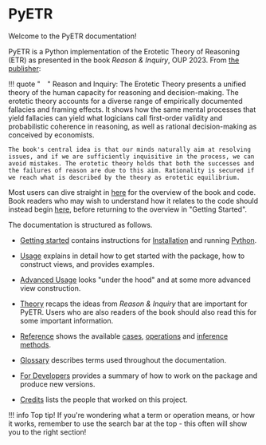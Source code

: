 # PyETR

Welcome to the PyETR documentation!

PyETR is a Python implementation of the Erotetic Theory of Reasoning (ETR) as presented in the book *Reason & Inquiry*, OUP 2023.
From [the publisher](https://global.oup.com/academic/product/reason-and-inquiry-9780198823766?cc=gb&lang=en&#):

!!! quote " "
    Reason and Inquiry: The Erotetic Theory presents a unified theory of the human capacity for reasoning and decision-making. The erotetic theory accounts for a diverse range of empirically documented fallacies and framing effects. It shows how the same mental processes that yield fallacies can yield what logicians call first-order validity and probabilistic coherence in reasoning, as well as rational decision-making as conceived by economists.

    The book's central idea is that our minds naturally aim at resolving issues, and if we are sufficiently inquisitive in the process, we can avoid mistakes. The erotetic theory holds that both the successes and the failures of reason are due to this aim. Rationality is secured if we reach what is described by the theory as erotetic equilibrium.

Most users can dive straight in [here](./getting_started/overview.md) for the overview of the book and code. Book readers who may wish to understand how it relates to the code should instead begin [here](./theory/systems.md), before returning to the overview in "Getting Started".

The documentation is structured as follows.

- [Getting started](./getting_started/overview.md) contains instructions for [Installation](./getting_started/installation.md) and running [Python](./getting_started/python.md).

- [Usage](./usage/first_steps.md) explains in detail how to get started with the package, how to construct views, and provides examples.

- [Advanced Usage](./advanced_usage/overview.md) looks "under the hood" and at some more advanced view construction.

- [Theory](./theory/systems.md) recaps the ideas from *Reason & Inquiry* that are important for PyETR. Users who are also readers of the book should also read this for some important information.

- [Reference](./reference/overview.md) shows the available [cases](./reference/case_index.md), [operations](./reference/view_methods.md) and [inference methods](./reference/inference_index.md).

- [Glossary](./glossary.md) describes terms used throughout the documentation.

- [For Developers](./development.md) provides a summary of how to work on the package and produce new versions.

- [Credits](./credits.md) lists the people that worked on this project.

!!! info
    Top tip! If you're wondering what a term or operation means, or how it works, remember to use the search bar at the top - this often will show you to the right section!